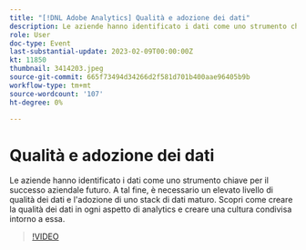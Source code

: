 ```yaml
---
title: "[!DNL Adobe Analytics] Qualità e adozione dei dati"
description: Le aziende hanno identificato i dati come uno strumento chiave per il successo aziendale futuro. A tal fine, è necessario un elevato livello di qualità dei dati e l'adozione di uno stack di dati maturo. Scopri come creare la qualità dei dati in ogni aspetto di analytics e creare una cultura condivisa intorno a essa.
role: User
doc-type: Event
last-substantial-update: 2023-02-09T00:00:00Z
kt: 11850
thumbnail: 3414203.jpeg
source-git-commit: 665f73494d34266d2f581d701b400aae96405b9b
workflow-type: tm+mt
source-wordcount: '107'
ht-degree: 0%

---
```



# Qualità e adozione dei dati

Le aziende hanno identificato i dati come uno strumento chiave per il successo aziendale futuro. A tal fine, è necessario un elevato livello di qualità dei dati e l&#39;adozione di uno stack di dati maturo. Scopri come creare la qualità dei dati in ogni aspetto di analytics e creare una cultura condivisa intorno a essa.

>[!VIDEO](https://video.tv.adobe.com/v/3414203/?quality=12&learn=on)
